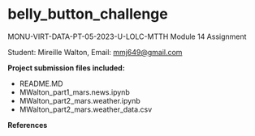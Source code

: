 # belly_button_challenge

MONU-VIRT-DATA-PT-05-2023-U-LOLC-MTTH
Module 14 Assignment

Student: Mireille Walton, Email: mmj649@gmail.com

**Project submission files included:**

- README.MD
- MWalton_part1_mars.news.ipynb
- MWalton_part2_mars.weather.ipynb
- MWalton_part2_mars.weather_data.csv

**References**
